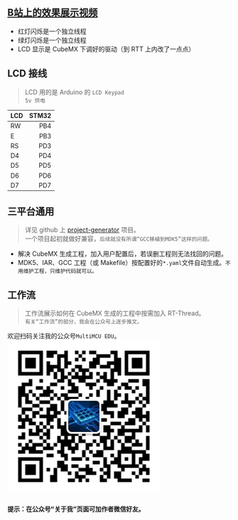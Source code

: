 [B站上的效果展示视频](https://www.bilibili.com/video/av56761847)
---
* 红灯闪烁是一个独立线程
* 绿灯闪烁是一个独立线程
* LCD 显示是 CubeMX 下调好的驱动（到 RTT 上内改了一点点）

LCD 接线
---
> LCD 用的是 Arduino 的 `LCD Keypad`<br>
> `5v 供电`

LCD    | STM32
:----- | -----:
RW     | PB4
E      | PB3
RS     | PD3
D4     | PD4
D5     | PD5
D6     | PD6
D7     | PD7

三平台通用
---
> 详见 github 上 [project-generator](https://github.com/project-generator/project_generator.git) 项目。<br>
> 一个项目起初就做好兼容，`后续就没有所谓“GCC移植到MDK5”这样的问题。`

* 解决 CubeMX 生成工程，加入用户配置后，若误删工程则无法找回的问题。
* MDK5、IAR、GCC 工程（或 Makefile）按配置好的`*.yaml`文件自动生成。`不用维护工程，只维护代码就可以。`

工作流
---
> 工作流展示如何在 CubeMX 生成的工程中按需加入 RT-Thread。<br>
> `有关“工作流”的部分，我会在公众号上逐步推文。`

欢迎扫码关注我的公众号`MultiMCU EDU`。
![](https://github.com/SuWeipeng/img/raw/master/gongzonghao.jpg)
### `提示：在公众号“关于我”页面可加作者微信好友。`

